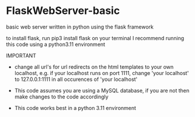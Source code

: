 # FlaskWebServer-basic
basic web server written in python using the flask framework

to install flask, run pip3 install flask on your terminal
I recommend running this code using a python3.11 environment

IMPORTANT
- change all url's for url redirects on the html templates to your own localhost,
  e.g. if your localhost runs on port 1111, change 'your localhost' to 127.0.0.1:1111
  in all occurences of 'your localhost'

- This code assumes you are using a MySQL database, if you are not then make changes
  to the code accordingly

- This code works best in a python 3.11 environment
